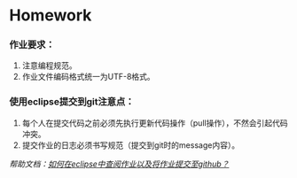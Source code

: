 # Homework
### 作业要求：
1. 注意编程规范。
2. 作业文件编码格式统一为UTF-8格式。

### 使用eclipse提交到git注意点：
1. 每个人在提交代码之前必须先执行更新代码操作（pull操作），不然会引起代码冲突。
2. 提交作业的日志必须书写规范（提交到git时的message内容）。

*帮助文档：[如何在eclipse中查阅作业以及将作业提交至github？](https://www.evernote.com/l/AgKLLUvXtkRNL4LfRJ2hkgXaEQFm4IxdGxQ)*



